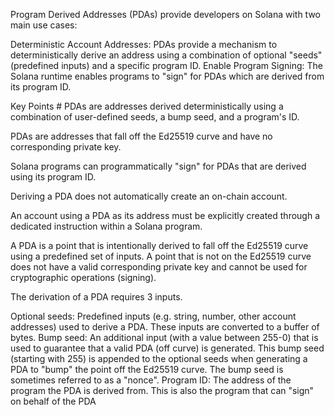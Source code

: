 Program Derived Addresses (PDAs) provide developers on Solana with two main use cases:

Deterministic Account Addresses: PDAs provide a mechanism to deterministically derive an address using a combination of optional "seeds" (predefined inputs) and a specific program ID.
Enable Program Signing: The Solana runtime enables programs to "sign" for PDAs which are derived from its program ID.

Key Points #
PDAs are addresses derived deterministically using a combination of user-defined seeds, a bump seed, and a program's ID.

PDAs are addresses that fall off the Ed25519 curve and have no corresponding private key.

Solana programs can programmatically "sign" for PDAs that are derived using its program ID.

Deriving a PDA does not automatically create an on-chain account.

An account using a PDA as its address must be explicitly created through a dedicated instruction within a Solana program.

A PDA is a point that is intentionally derived to fall off the Ed25519 curve using a predefined set of inputs. A point that is not on the Ed25519 curve does not have a valid corresponding private key and cannot be used for cryptographic operations (signing).

The derivation of a PDA requires 3 inputs.

Optional seeds: Predefined inputs (e.g. string, number, other account addresses) used to derive a PDA. These inputs are converted to a buffer of bytes.
Bump seed: An additional input (with a value between 255-0) that is used to guarantee that a valid PDA (off curve) is generated. This bump seed (starting with 255) is appended to the optional seeds when generating a PDA to "bump" the point off the Ed25519 curve. The bump seed is sometimes referred to as a "nonce".
Program ID: The address of the program the PDA is derived from. This is also the program that can "sign" on behalf of the PDA

